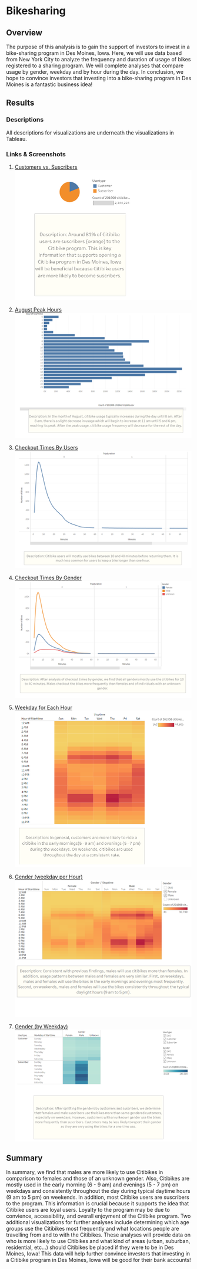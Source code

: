 # Bikesharing

## Overview
The purpose of this analysis is to gain the support of investors to invest in a bike-sharing program in Des Moines, Iowa. Here, we will use data based from New York City to analyze the frequency and duration of usage of bikes registered to a sharing program. We will complete analyses that compare usage by gender, weekday and by hour during the day. In conclusion, we hope to convince investors that investing into a bike-sharing program in Des Moines is a fantastic business idea!

## Results

### Descriptions
All descriptions for visualizations are underneath the visualizations in Tableau.

### Links & Screenshots
1. [Customers vs. Suscribers](https://public.tableau.com/app/profile/akif.eltahir/viz/TableauModule_16370039371860/NYCStory?publish=yes)
![Customers vs. Suscribers](https://github.com/AkifEltahir96/Bikesharing/blob/main/Pictures/Customers-vs-Suscribers.png)

2. [August Peak Hours](https://public.tableau.com/app/profile/akif.eltahir/viz/TableauModule_16370039371860/NYCStory?publish=yes)
![August Peak Hours](https://github.com/AkifEltahir96/Bikesharing/blob/main/Pictures/August-Peak-Hours.png)

3. [Checkout Times By Users](https://public.tableau.com/app/profile/akif.eltahir/viz/TableauChallenge_16370152108520/NYCChallengeStory?publish=yes)
![Checkout Times By Users](https://github.com/AkifEltahir96/Bikesharing/blob/main/Pictures/Checkout-Times-By-Users.png)

4. [Checkout Times By Gender](https://public.tableau.com/app/profile/akif.eltahir/viz/TableauChallenge_16370152108520/NYCChallengeStory?publish=yes)
![Checkout Times By Gender](https://github.com/AkifEltahir96/Bikesharing/blob/main/Pictures/Checkout-Times-By-Gender.png)

5. [Weekday for Each Hour](https://public.tableau.com/app/profile/akif.eltahir/viz/TableauChallenge_16370152108520/NYCChallengeStory?publish=yes)
![Weekday for Each Hour](https://github.com/AkifEltahir96/Bikesharing/blob/main/Pictures/Weekday-By-Hour.png)

6. [Gender (weekday per Hour)](https://public.tableau.com/app/profile/akif.eltahir/viz/TableauChallenge_16370152108520/NYCChallengeStory?publish=yes)
![Gender (weekday per Hour)](https://github.com/AkifEltahir96/Bikesharing/blob/main/Pictures/Weekday-By-Hour-And-Gender.png)

7. [Gender (by Weekday)](https://public.tableau.com/app/profile/akif.eltahir/viz/TableauChallenge_16370152108520/NYCChallengeStory?publish=yes)
![Gender (by Weekday)](https://github.com/AkifEltahir96/Bikesharing/blob/main/Pictures/Gender-by-Weekday.png)

## Summary

  In summary, we find that males are more likely to use Citibikes in comparison to females and those of an unknown gender. Also, Citibikes are mostly used in the early morning (6 - 9 am) and evenings (5 - 7 pm) on weekdays and consistently throughout the day during typical daytime hours (9 am to 5 pm) on weekends. In addition, most Citibike users are suscribers to the program. This information is crucial because it supports the idea that Citibike users are loyal users. Loyalty to the program may be due to convience, accessibility, and overall enjoyment of the Citibike program. 
  Two additional visualizations for further analyses include determining which age groups use the Citibikes most frequently and what locations people are travelling from and to with the Citibikes. These analyses will provide data on who is more likely to use Citibikes and what kind of areas (urban, suburban, residential, etc...) should Citibikes be placed if they were to be in Des Moines, Iowa! This data will help further convince investors that investing in a Citibike program in Des Moines, Iowa will be good for their bank accounts!

